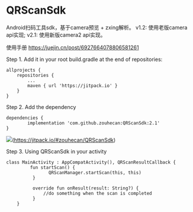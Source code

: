 # QRScanSdk
Android扫码工具sdk，基于camera预览 + zxing解析。 
v1.2: 使用老版camera api实现; 
v2.1: 使用新版camera2 api实现。

使用手册 https://juejin.cn/post/6927664078806581261

Step 1. Add it in your root build.gradle at the end of repositories:

	allprojects {
		repositories {
			...
			maven { url 'https://jitpack.io' }
		}
	}
Step 2. Add the dependency

	dependencies {
	        implementation 'com.github.zouhecan:QRScanSdk:2.1'
	}
![](https://jitpack.io/v/zouhecan/QRScanSdk.svg)(https://jitpack.io/#zouhecan/QRScanSdk)

Step 3. Using QRScanSdk in your activity

	class MainActivity : AppCompatActivity(), QRScanResultCallback {
             fun startScan() {
                    QRScanManager.startScan(this, this)
              }

              override fun onResult(result: String?) {
                  //do something when the scan is completed
              }
        }
